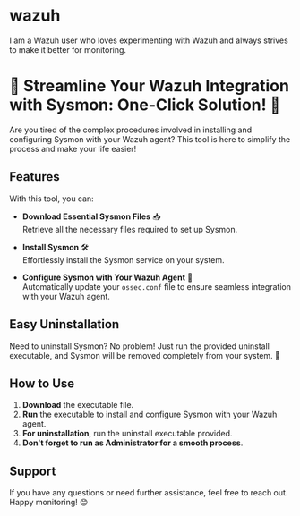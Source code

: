 # wazuh
I am a Wazuh user who loves experimenting with Wazuh and always strives to make it better for monitoring.

# 🚀 Streamline Your Wazuh Integration with Sysmon: One-Click Solution! 🚀

Are you tired of the complex procedures involved in installing and configuring Sysmon with your Wazuh agent? This tool is here to simplify the process and make your life easier!

## Features

With this tool, you can:

- **Download Essential Sysmon Files** 📥  
  Retrieve all the necessary files required to set up Sysmon.

- **Install Sysmon** 🛠️  
  Effortlessly install the Sysmon service on your system.

- **Configure Sysmon with Your Wazuh Agent** 🧩  
  Automatically update your `ossec.conf` file to ensure seamless integration with your Wazuh agent.

## Easy Uninstallation

Need to uninstall Sysmon? No problem! Just run the provided uninstall executable, and Sysmon will be removed completely from your system. 🎉

## How to Use

1. **Download** the executable file.
2. **Run** the executable to install and configure Sysmon with your Wazuh agent.
3. **For uninstallation**, run the uninstall executable provided.
4. **Don't forget to run as Administrator for a smooth process**.

## Support

If you have any questions or need further assistance, feel free to reach out. Happy monitoring! 😊
